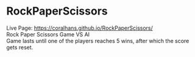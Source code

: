 # RockPaperScissors
Live Page: https://coralhans.github.io/RockPaperScissors/
<br/>
Rock Paper Scissors Game VS AI
<br/>
Game lasts until one of the players reaches 5 wins, after which the score gets reset.
